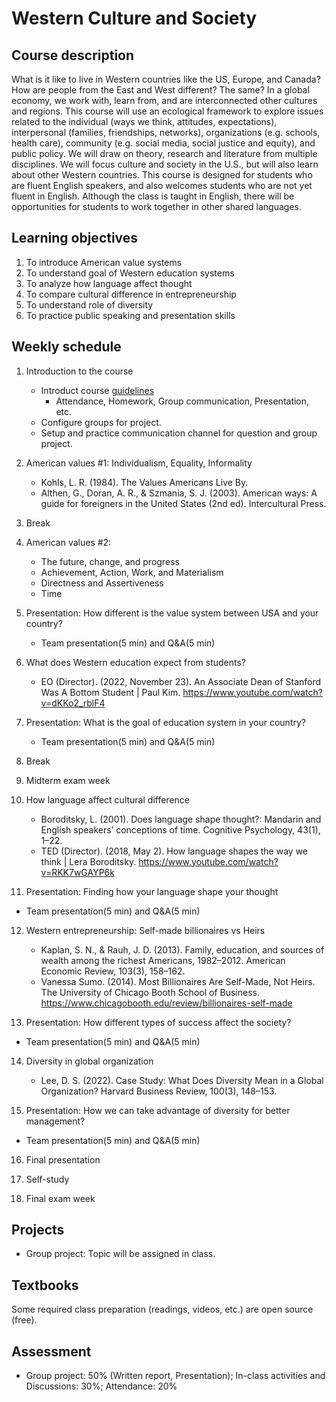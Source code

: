 # Western Culture and Society

## Course description

What is it like to live in Western countries like the US, Europe, and Canada? How are people from the East and West different? The same? In a global economy, we work with, learn from, and are interconnected other cultures and regions. This course will use an ecological framework to explore issues related to the individual (ways we think, attitudes, expectations), interpersonal (families, friendships, networks), organizations (e.g. schools, health care), community (e.g. social media, social justice and equity), and public policy. We will draw on theory, research and literature from multiple disciplines. We will focus culture and society in the U.S., but will also learn about other Western countries. This course is designed for students who are fluent English speakers, and also welcomes students who are not yet fluent in English. Although the class is taught in English, there will be opportunities for students to work together in other shared languages.

## Learning objectives

1. To introduce American value systems
2. To understand goal of Western education systems
3. To analyze how language affect thought
4. To compare cultural difference in entrepreneurship
5. To understand role of diversity
6. To practice public speaking and presentation skills

## Weekly schedule

1. Introduction to the course
   - Introduct course [guidelines](/THU/guideline.md)
     - Attendance, Homework, Group communication, Presentation, etc.
   - Configure groups for project.
   - Setup and practice communication channel for question and group project.
   
2. American values #1: Individualism, Equality, Informality
   - Kohls, L. R. (1984). The Values Americans Live By.
   - Althen, G., Doran, A. R., & Szmania, S. J. (2003). American ways: A guide for foreigners in the United States (2nd ed). Intercultural Press.

3. Break

4. American values #2: 
   - The future, change, and progress
   - Achievement, Action, Work, and Materialism
   - Directness and Assertiveness
   - Time

5. Presentation: How different is the value system between USA and your country?
   - Team presentation(5 min) and Q&A(5 min)

6. What does Western education expect from students?

   - EO (Director). (2022, November 23). An Associate Dean of Stanford Was A Bottom Student | Paul Kim. https://www.youtube.com/watch?v=dKKo2_rblF4

7. Presentation: What is the goal of education system in your country?
   - Team presentation(5 min) and Q&A(5 min)

8. Break

9. Midterm exam week

10. How language affect cultural difference
    - Boroditsky, L. (2001). Does language shape thought?: Mandarin and English speakers’ conceptions of time. Cognitive Psychology, 43(1), 1–22.
    - TED (Director). (2018, May 2). How language shapes the way we think | Lera Boroditsky. https://www.youtube.com/watch?v=RKK7wGAYP6k

11. Presentation: Finding how your language shape your thought
   - Team presentation(5 min) and Q&A(5 min)

12. Western entrepreneurship: Self-made billionaires vs Heirs

    - Kaplan, S. N., & Rauh, J. D. (2013). Family, education, and sources of wealth among the richest Americans, 1982–2012. American Economic Review, 103(3), 158–162.
    - Vanessa Sumo. (2014). Most Billionaires Are Self-Made, Not Heirs. The University of Chicago Booth School of Business. https://www.chicagobooth.edu/review/billionaires-self-made

13. Presentation: How different types of success affect the society?
   - Team presentation(5 min) and Q&A(5 min)

14. Diversity in global organization
    - Lee, D. S. (2022). Case Study: What Does Diversity Mean in a Global Organization? Harvard Business Review, 100(3), 148–153.

15. Presentation: How we can take advantage of diversity for better management?
   - Team presentation(5 min) and Q&A(5 min)

16. Final presentation

17. Self-study

18. Final exam week

## Projects

- Group project: Topic will be assigned in class.

## Textbooks

Some required class preparation (readings, videos, etc.) are open source (free).

## Assessment

- Group project: 50% (Written report, Presentation); In-class activities and Discussions: 30%; Attendance: 20%
